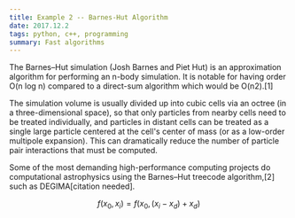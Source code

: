 ```yaml
---
title: Example 2 -- Barnes-Hut Algorithm
date: 2017.12.2
tags: python, c++, programming
summary: Fast algorithms
---
```


The Barnes–Hut simulation (Josh Barnes and Piet Hut) is an approximation algorithm for performing an n-body simulation. It is notable for having order O(n log n) compared to a direct-sum algorithm which would be O(n2).[1]

The simulation volume is usually divided up into cubic cells via an octree (in a three-dimensional space), so that only particles from nearby cells need to be treated individually, and particles in distant cells can be treated as a single large particle centered at the cell's center of mass (or as a low-order multipole expansion). This can dramatically reduce the number of particle pair interactions that must be computed.

Some of the most demanding high-performance computing projects do computational astrophysics using the Barnes–Hut treecode algorithm,[2] such as DEGIMA[citation needed].

$$f(x_0,x_i) = f(x_0,(x_i-x_d) + x_d)$$
